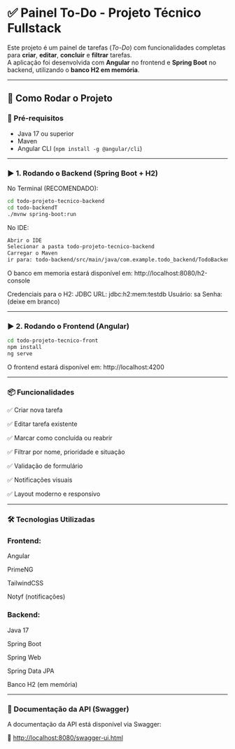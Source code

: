 # ✅ Painel To-Do - Projeto Técnico Fullstack

Este projeto é um painel de tarefas (_To-Do_) com funcionalidades completas para **criar**, **editar**, **concluir** e **filtrar** tarefas.  
A aplicação foi desenvolvida com **Angular** no frontend e **Spring Boot** no backend, utilizando o **banco H2 em memória**.

---

## 🚀 Como Rodar o Projeto

### 🧩 Pré-requisitos

- Java 17 ou superior
- Maven
- Angular CLI (`npm install -g @angular/cli`)

---

### ▶️ 1. Rodando o Backend (Spring Boot + H2)

No Terminal (RECOMENDADO):
```bash
cd todo-projeto-tecnico-backend
cd todo-backendT
./mvnw spring-boot:run
```
No IDE:
```bash
Abrir o IDE
Selecionar a pasta todo-projeto-tecnico-backend
Carregar o Maven
ir para: todo-backend/src/main/java/com.example.todo_backend/TodoBackendApplication e rodar o Main
```

O banco em memoria estará disponível em: http://localhost:8080/h2-console

Credenciais para o H2:
JDBC URL: jdbc:h2:mem:testdb
Usuário: sa
Senha: (deixe em branco)

---
### ▶️ 2. Rodando o Frontend (Angular)

```bash
cd todo-projeto-tecnico-front
npm install
ng serve
```

O frontend estará disponível em: http://localhost:4200

---

### 📦 Funcionalidades

✅ Criar nova tarefa

✅ Editar tarefa existente

✅ Marcar como concluída ou reabrir

✅ Filtrar por nome, prioridade e situação

✅ Validação de formulário

✅ Notificações visuais

✅ Layout moderno e responsivo

---

### 🛠️ Tecnologias Utilizadas

### Frontend:

Angular

PrimeNG 

TailwindCSS

Notyf (notificações)



### Backend:

Java 17

Spring Boot

Spring Web

Spring Data JPA

Banco H2 (em memória)

---


### 📘 Documentação da API (Swagger)

A documentação da API está disponível via Swagger:

🔗 [http://localhost:8080/swagger-ui.html](http://localhost:8080/swagger-ui.html)
